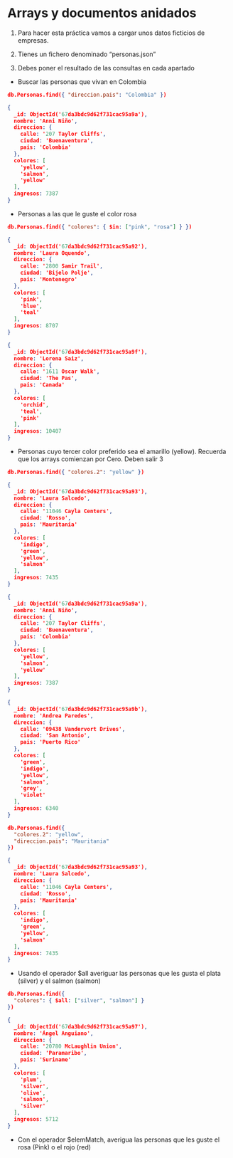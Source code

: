# Arrays y documentos anidados

1. Para hacer esta práctica vamos a cargar unos datos ficticios de empresas.

2. Tienes un fichero denominado “personas.json”

3. Debes poner el resultado de las consultas en cada apartado

- Buscar las personas que vivan en Colombia
```json
db.Personas.find({ "direccion.pais": "Colombia" })
```

```json
{
  _id: ObjectId('67da3bdc9d62f731cac95a9a'),
  nombre: 'Anni Niño',
  direccion: {
    calle: '207 Taylor Cliffs',
    ciudad: 'Buenaventura',
    pais: 'Colombia'
  },
  colores: [
    'yellow',
    'salmon',
    'yellow'
  ],
  ingresos: 7387
}
```
- Personas a las que le guste el color rosa
```json
db.Personas.find({ "colores": { $in: ["pink", "rosa"] } })
```

```json
{
  _id: ObjectId('67da3bdc9d62f731cac95a92'),
  nombre: 'Laura Oquendo',
  direccion: {
    calle: '2800 Samir Trail',
    ciudad: 'Bijelo Polje',
    pais: 'Montenegro'
  },
  colores: [
    'pink',
    'blue',
    'teal'
  ],
  ingresos: 8707
}
```

```json
{
  _id: ObjectId('67da3bdc9d62f731cac95a9f'),
  nombre: 'Lorena Saiz',
  direccion: {
    calle: '1611 Oscar Walk',
    ciudad: 'The Pas',
    pais: 'Canada'
  },
  colores: [
    'orchid',
    'teal',
    'pink'
  ],
  ingresos: 10407
}
```
- Personas cuyo tercer color preferido sea el amarillo (yellow). Recuerda que los arrays comienzan por Cero. Deben salir 3
```json
db.Personas.find({ "colores.2": "yellow" })
```
```json
{
  _id: ObjectId('67da3bdc9d62f731cac95a93'),
  nombre: 'Laura Salcedo',
  direccion: {
    calle: '11046 Cayla Centers',
    ciudad: 'Rosso',
    pais: 'Mauritania'
  },
  colores: [
    'indigo',
    'green',
    'yellow',
    'salmon'
  ],
  ingresos: 7435
}
```
```json
{
  _id: ObjectId('67da3bdc9d62f731cac95a9a'),
  nombre: 'Anni Niño',
  direccion: {
    calle: '207 Taylor Cliffs',
    ciudad: 'Buenaventura',
    pais: 'Colombia'
  },
  colores: [
    'yellow',
    'salmon',
    'yellow'
  ],
  ingresos: 7387
}
```
```json
{
  _id: ObjectId('67da3bdc9d62f731cac95a9b'),
  nombre: 'Andrea Paredes',
  direccion: {
    calle: '09438 Vandervort Drives',
    ciudad: 'San Antonio',
    pais: 'Puerto Rico'
  },
  colores: [
    'green',
    'indigo',
    'yellow',
    'salmon',
    'grey',
    'violet'
  ],
  ingresos: 6340
}
```
```json
db.Personas.find({
  "colores.2": "yellow",
  "direccion.pais": "Mauritania"
})
```
```json
{
  _id: ObjectId('67da3bdc9d62f731cac95a93'),
  nombre: 'Laura Salcedo',
  direccion: {
    calle: '11046 Cayla Centers',
    ciudad: 'Rosso',
    pais: 'Mauritania'
  },
  colores: [
    'indigo',
    'green',
    'yellow',
    'salmon'
  ],
  ingresos: 7435
}
```
- Usando el operador $all averiguar las personas que les gusta el plata (silver) y el salmon (salmon)
```json
db.Personas.find({
  "colores": { $all: ["silver", "salmon"] }
})
```
```json
{
  _id: ObjectId('67da3bdc9d62f731cac95a97'),
  nombre: 'Ángel Anguiano',
  direccion: {
    calle: '20780 McLaughlin Union',
    ciudad: 'Paramaribo',
    pais: 'Suriname'
  },
  colores: [
    'plum',
    'silver',
    'olive',
    'salmon',
    'silver'
  ],
  ingresos: 5712
}
```

- Con el operador $elemMatch, averigua las personas que les guste el rosa (Pink) o el rojo (red)